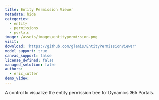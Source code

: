 ```yaml
---
title: Entity Permission Viewer
metadate: hide
categories:
  - entity
  - permissions
  - portals
image: /assets/images/entitypermission.png
visit: 
download: 'https://github.com/glemis/EntityPermissionViewer'
model_support: true
canvas_support: false
license_defined: false
managed_solution: false
authors:
  - eric_sutter
demo_video: 
---
```


A control to visualize the entity permission tree for Dynamics 365 Portals.
